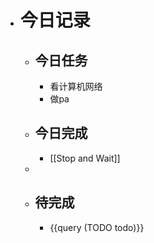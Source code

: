 - # 今日记录
	- ## 今日任务
		- 看计算机网络
		- 做pa
	- ##  今日完成
		- [[Stop and Wait]]
	-
	- ## 待完成
		- {{query (TODO todo)}}